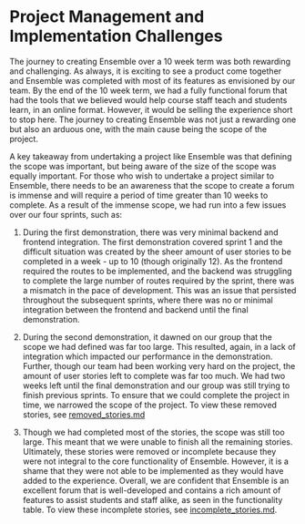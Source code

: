 
# Project Management and Implementation Challenges

The journey to creating Ensemble over a 10 week term was both rewarding and
challenging. As always, it is exciting to see a product come together and
Ensemble was completed with most of its features as envisioned by our team. By
the end of the 10 week term, we had a fully functional forum that had the tools
that we believed would help course staff teach and students learn, in an online
format. However, it would be selling the experience short to stop here. The
journey to creating Ensemble was not just a rewarding one but also an arduous
one, with the main cause being the scope of the project.

A key takeaway from undertaking a project like Ensemble was that defining the
scope was important, but being aware of the size of the scope was equally
important. For those who wish to undertake a project similar to Ensemble, there
needs to be an awareness that the scope to create a forum is immense and will
require a period of time greater than 10 weeks to complete. As a result of the
immense scope, we had run into a few issues over our four sprints, such as:

1. During the first demonstration, there was very minimal backend and frontend
integration. The first demonstration covered sprint 1 and the difficult
situation was created by the sheer amount of user stories to be completed in a
week - up to 10 (though originally 12). As the frontend required the routes to
be implemented, and the backend was struggling to complete the large number of
routes required by the sprint, there was a mismatch in the pace of development.
This was an issue that persisted throughout the subsequent sprints, where there
was no or minimal integration between the frontend and backend until the final
demonstration.

2. During the second demonstration, it dawned on our group that the scope we
had defined was far too large. This resulted, again, in a lack of integration
which impacted our performance in the demonstration. Further, though our team
had been working very hard on the project, the amount of user stories left to
complete was far too much. We had two weeks left until the final demonstration
and our group was still trying to finish previous sprints. To ensure that we
could complete the project in time, we narrowed the scope of the project. To
view these removed stories, see [removed_stories.md](./removed_stories.md)

3. Though we had completed most of the stories, the scope was still too large.
This meant that we were unable to finish all the remaining stories. Ultimately,
these stories were removed or incomplete because they were not integral to the
core functionality of Ensemble. However, it is a shame that they were not able
to be implemented as they would have added to the experience. Overall, we are
confident that Ensemble is an excellent forum that is well-developed and
contains a rich amount of features to assist students and staff alike, as seen
in the functionality table. To view these incomplete stories, see
[incomplete_stories.md](./incomplete_stories.md).
